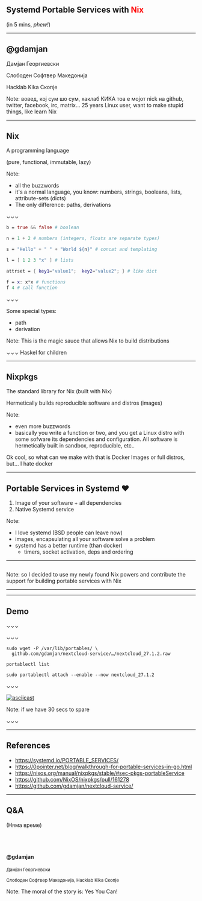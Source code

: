 ## Systemd Portable Services with <b style="color:red">Nix</b>
<span>(in 5 mins, <i>phew!</i>)</span> <!-- .element: class="fragment fade-up" data-fragment-index="1" -->

---
## @gdamjan

Дамјан Георгиевски

Слободен Софтвер Македонија

Hacklab Kika Скопје

Note:
вовед, кој сум шо сум, хаклаб КИКА
тоа е мојот nick на github, twitter, facebook, irc, matrix…
25 years Linux user, want to make stupid things, like learn Nix

---
## Nix

A programming language

(pure, functional, immutable, lazy)

Note:
- all the buzzwords
- it's a normal language, you know: numbers, strings, booleans, lists, attribute-sets (dicts)
- The only difference: paths, derivations

⌄⌄⌄

```nix
b = true && false # boolean

n = 1 + 2 # numbers (integers, floats are separate types)

s = "Hello" + " " + "World ${n}" # concat and templating

l = [ 1 2 3 "x" ] # lists

attrset = { key1="value1";  key2="value2"; } # like dict

f = x: x*x # functions
f 4 # call function
```
⌄⌄⌄

Some special types:
- path
- derivation

Note:
This is the magic sauce that allows Nix to build distributions

⌄⌄⌄
Haskel for children

---
## Nixpkgs

The standard library for Nix (built with Nix)

Hermetically builds reproducible software and distros (images)

Note:
- even more buzzwords
- basically you write a function or two, and you get a Linux distro with some sofware its dependencies and configuration. All software is hermetically built in sandbox, reproducible, etc..

Ok cool, so what can we make with that is Docker Images or full distros, but… I hate docker

---
## Portable Services in Systemd ❤️

1) Image of your software + all dependencies
2) Native Systemd service

Note:
- I love systemd (BSD people can leave now)
- images, encapsulating all your software solve a problem
- systemd has a better runtime (than docker)
  - timers, socket activation, deps and ordering

---
<img data-src="nixpkgs-pr.png">

Note:
so I decided to use my newly found Nix powers and contribute the support for building portable services with Nix

---
<!-- .slide: data-background-iframe="https://nixos.org/manual/nixpkgs/stable/#sec-pkgs-portableService" data-preload -->

---
## Demo

⌄⌄⌄
<img data-src="demo-project-nextcloud-release.png">

⌄⌄⌄

```
sudo wget -P /var/lib/portables/ \
  github.com/gdamjan/nextcloud-service/…/nextcloud_27.1.2.raw

portablectl list

sudo portablectl attach --enable --now nextcloud_27.1.2
```

⌄⌄⌄

[![asciicast](https://asciinema.org/a/ZnyefcSbwbz1dbEo9scCD9XdG.png)](https://asciinema.org/a/ZnyefcSbwbz1dbEo9scCD9XdG?autoplay=1)

Note:
if we have 30 secs to spare

⌄⌄⌄
<img data-src="nextcloud-installed.png">

---
## References

* https://systemd.io/PORTABLE_SERVICES/
* https://0pointer.net/blog/walkthrough-for-portable-services-in-go.html
* https://nixos.org/manual/nixpkgs/stable/#sec-pkgs-portableService
* https://github.com/NixOS/nixpkgs/pull/161278
* https://github.com/gdamjan/nextcloud-service/

---
## Q&A

(Няма време)

<br/>
<br/>

#### @gdamjan

<small>
Дамјан Георгиевски

Слободен Софтвер Македонија, Hacklab Kika Скопје
</small>

Note:
The moral of the story is: Yes You Can!
